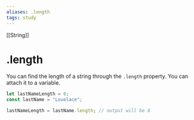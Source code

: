 ```yaml
---
aliases: .length
tags: study
---
```

[[String]]
# .length

You can find the length of a string through the `.length` property. You can attach it to a variable.

```javascript
let lastNameLength = 0;
const lastName = "Lovelace";

lastNameLength = lastName.length; // output will be 8
```